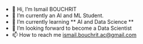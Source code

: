 - 👋 Hi, I’m Ismail BOUCHRIT
- 👀 I’m currently an AI and ML Student.
- 🌱 I’m currently learning ** AI and Data Science **
- 💞️ I’m looking forward to become a Data Scientist
- 📫 How to reach me ismail.bouchrit.ac@gmail.com

<!---
ismailbouchrit1/ismailbouchrit1 is a ✨ special ✨ repository because its `README.md` (this file) appears on your GitHub profile.
You can click the Preview link to take a look at your changes.
--->
